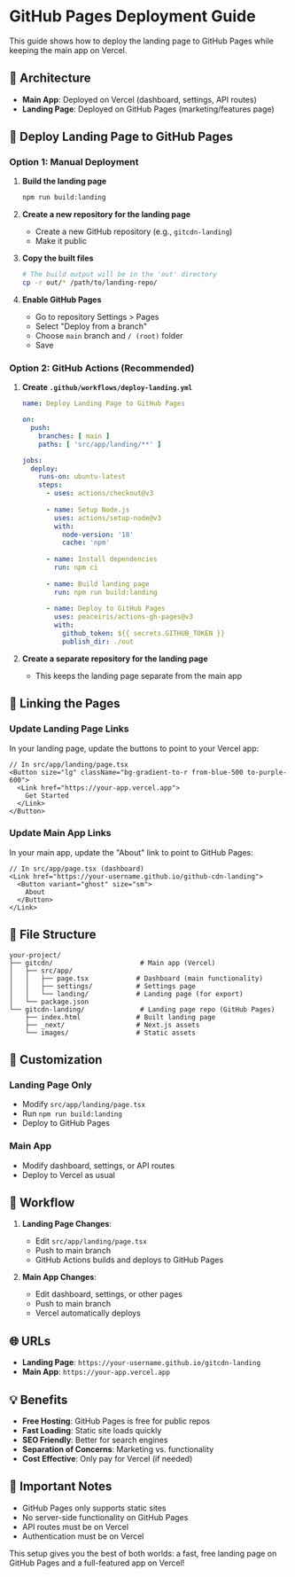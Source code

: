 # GitHub Pages Deployment Guide

This guide shows how to deploy the landing page to GitHub Pages while keeping the main app on Vercel.

## 🎯 **Architecture**

- **Main App**: Deployed on Vercel (dashboard, settings, API routes)
- **Landing Page**: Deployed on GitHub Pages (marketing/features page)

## 🚀 **Deploy Landing Page to GitHub Pages**

### Option 1: Manual Deployment

1. **Build the landing page**
   ```bash
   npm run build:landing
   ```

2. **Create a new repository for the landing page**
   - Create a new GitHub repository (e.g., `gitcdn-landing`)
   - Make it public

3. **Copy the built files**
   ```bash
   # The build output will be in the 'out' directory
   cp -r out/* /path/to/landing-repo/
   ```

4. **Enable GitHub Pages**
   - Go to repository Settings > Pages
   - Select "Deploy from a branch"
   - Choose `main` branch and `/ (root)` folder
   - Save

### Option 2: GitHub Actions (Recommended)

1. **Create `.github/workflows/deploy-landing.yml`**
   ```yaml
   name: Deploy Landing Page to GitHub Pages
   
   on:
     push:
       branches: [ main ]
       paths: [ 'src/app/landing/**' ]
   
   jobs:
     deploy:
       runs-on: ubuntu-latest
       steps:
         - uses: actions/checkout@v3
         
         - name: Setup Node.js
           uses: actions/setup-node@v3
           with:
             node-version: '18'
             cache: 'npm'
         
         - name: Install dependencies
           run: npm ci
         
         - name: Build landing page
           run: npm run build:landing
         
         - name: Deploy to GitHub Pages
           uses: peaceiris/actions-gh-pages@v3
           with:
             github_token: ${{ secrets.GITHUB_TOKEN }}
             publish_dir: ./out
   ```

2. **Create a separate repository for the landing page**
   - This keeps the landing page separate from the main app

## 🔗 **Linking the Pages**

### Update Landing Page Links

In your landing page, update the buttons to point to your Vercel app:

```tsx
// In src/app/landing/page.tsx
<Button size="lg" className="bg-gradient-to-r from-blue-500 to-purple-600">
  <Link href="https://your-app.vercel.app">
    Get Started
  </Link>
</Button>
```

### Update Main App Links

In your main app, update the "About" link to point to GitHub Pages:

```tsx
// In src/app/page.tsx (dashboard)
<Link href="https://your-username.github.io/github-cdn-landing">
  <Button variant="ghost" size="sm">
    About
  </Button>
</Link>
```

## 📁 **File Structure**

```
your-project/
├── gitcdn/                      # Main app (Vercel)
│   ├── src/app/
│   │   ├── page.tsx            # Dashboard (main functionality)
│   │   ├── settings/           # Settings page
│   │   └── landing/            # Landing page (for export)
│   └── package.json
└── gitcdn-landing/              # Landing page repo (GitHub Pages)
    ├── index.html              # Built landing page
    ├── _next/                  # Next.js assets
    └── images/                 # Static assets
```

## 🎨 **Customization**

### Landing Page Only
- Modify `src/app/landing/page.tsx`
- Run `npm run build:landing`
- Deploy to GitHub Pages

### Main App
- Modify dashboard, settings, or API routes
- Deploy to Vercel as usual

## 🔄 **Workflow**

1. **Landing Page Changes**:
   - Edit `src/app/landing/page.tsx`
   - Push to main branch
   - GitHub Actions builds and deploys to GitHub Pages

2. **Main App Changes**:
   - Edit dashboard, settings, or other pages
   - Push to main branch
   - Vercel automatically deploys

## 🌐 **URLs**

- **Landing Page**: `https://your-username.github.io/gitcdn-landing`
- **Main App**: `https://your-app.vercel.app`

## 💡 **Benefits**

- **Free Hosting**: GitHub Pages is free for public repos
- **Fast Loading**: Static site loads quickly
- **SEO Friendly**: Better for search engines
- **Separation of Concerns**: Marketing vs. functionality
- **Cost Effective**: Only pay for Vercel (if needed)

## 🚨 **Important Notes**

- GitHub Pages only supports static sites
- No server-side functionality on GitHub Pages
- API routes must be on Vercel
- Authentication must be on Vercel

This setup gives you the best of both worlds: a fast, free landing page on GitHub Pages and a full-featured app on Vercel!
